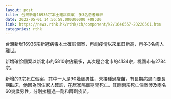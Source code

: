 ```yaml
---
layout: post
title: 台灣新增16936宗本土確診個案　多3名患者離世
date: 2022-05-01 14:56:59.000000000 +08:00
link: https://news.rthk.hk/rthk/ch/component/k2/1646557-20220501.htm
categories: rthk
---
```


台灣新增16936宗新冠病毒本土確診個案，再創疫情以來單日新高，再多3名病人離世。

新增確診個案以新北市的5810宗佔最多，其次是台北市的4134宗，桃園市有2784宗。

新增的3宗死亡個案，其中一人是90幾歲男性，未接種過疫苗，有長期病患而要長期臥床，他因為同住家人確診，在居家隔離期間死亡。其餘兩宗死亡個案涉及兩名60幾歲男性，分別接種過一劑和兩劑疫苗。
